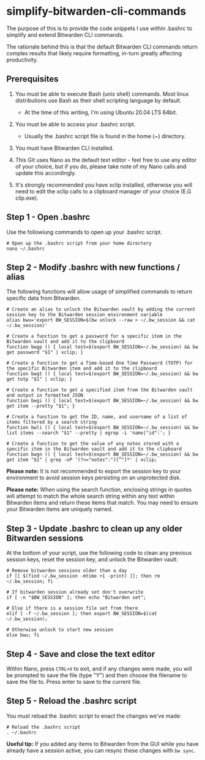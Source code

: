 # simplify-bitwarden-cli-commands

The purpose of this is to provide the code snippets I use within .bashrc to simplify and extend Bitwarden CLI commands.

The rationale behind this is that the default Bitwarden CLI commands return complex results that likely require formatting, in-turn greatly affecting productivity.

## Prerequisites

1. You must be able to execute Bash (unix shell) commands. Most linux distributions use Bash as their shell scripting language by default.
     - At the time of this writing, I'm using Ubuntu 20.04 LTS 64bit.

2. You must be able to access your .bashrc script.
     - Usually the .bashrc script file is found in the home (~) directory.

3. You must have Bitwarden CLI installed.

4. This Git uses Nano as the default text editor - feel free to use any editor of your choice, but if you do, please take note of my Nano calls and update this accordingly.

5. It's strongly recommended you have xclip installed, otherwise you will need to edit the xclip calls to a clipboard manager of your choice (E.G clip.exe).

## Step 1 - Open .bashrc

Use the followiung commands to open up your .bashrc script.

```
# Open up the .bashrc script from your home directory
nano ~/.bashrc
```

## Step 2 - Modify .bashrc with new functions / alias

The following functions will allow usage of simplified commands to return specific data from Bitwarden.

```
# Create an alias to unlock the Bitwarden vault by adding the current session key to the Bitwarden session environment variable
alias bwu='export BW_SESSION=$(bw unlock --raw > ~/.bw_session && cat ~/.bw_session)'

# Create a function to get a password for a specific item in the Bitwarden vault and add it to the clipboard
function bwgp () { local test=$(export BW_SESSION=~/.bw_session) && bw get password "$1" | xclip; }

# Create a function to get a Time-based One Time Password (TOTP) for the specific Bitwarden item and add it to the clipboard
function bwgt () { local test=$(export BW_SESSION=~/.bw_session) && bw get totp "$1" | xclip; }

# Create a function to get a specified item from the Bitwarden vault and output in formatted JSON
function bwgi () { local test=$(export BW_SESSION=~/.bw_session) && bw get item --pretty "$1"; }

# Create a function to get the ID, name, and username of a list of items filtered by a search string
function bwli () { local test=$(export BW_SESSION=~/.bw_session) && bw list items --search "$1" --pretty | egrep -i 'name|"id":'; }

# Create a function to get the value of any notes stored with a specific item in the Bitwarden vault and add it to the clipboard
function bwgn () { local test=$(export BW_SESSION=~/.bw_session) && bw get item "$1" | grep -oP '(?<="notes":")[^"]*' | xclip;
```


**Please note:** It is not recommended to export the session key to your environment to avoid session keys persisting on an unprotected disk.

**Please note:** When using the search function, enclosing strings in quotes will attempt to match the whole search string within any text within Bitwarden items and return these items that match. You may need to ensure your Bitwarden items are uniquely named.

## Step 3 - Update .bashrc to clean up any older Bitwarden sessions

At the bottom of your script, use the following code to clean any previous session keys, reset the session key, and unlock the Bitwarden vault:

```
# Remove bitwarden sessions older than a day
if [[ $(find ~/.bw_session -mtime +1 -print) ]]; then rm ~/.bw_session; fi

# If bitwarden session already set don't overwrite
if [ -n "$BW_SESSION" ]; then echo "Bitwarden set";

# Else if there is a session file set from there
elif [ -f ~/.bw_session ]; then export BW_SESSION=$(cat ~/.bw_session);

# Otherwise unlock to start new session
else bwu; fi
```

## Step 4 - Save and close the text editor

Within Nano, press ```CTRL+X``` to exit, and if any changes were made, you will be prompted to save the file (type "Y") and then choose the filename to save the file to. Press enter to save to the current file.

## Step 5 - Reload the .bashrc script

You must reload the .bashrc script to enact the changes we've made:

```
# Reload the .bashrc script
. ~/.bashrc
```

**Useful tip:** If you added any items to Bitwarden from the GUI while you have already have a session active, you can resync these changes with ```bw sync```.
